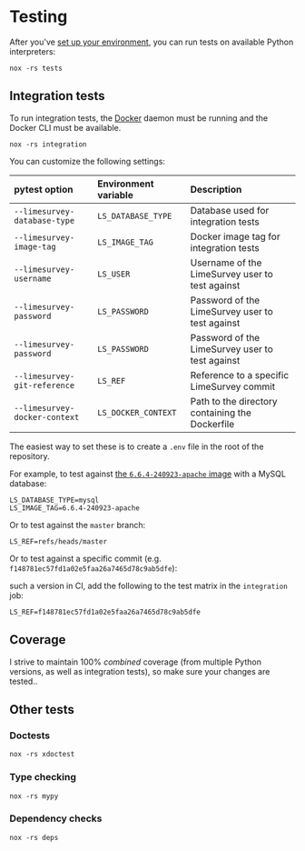 # Testing

After you've [set up your environment][environment], you can run tests on available Python interpreters:

```shell
nox -rs tests
```

## Integration tests

<!-- Explain that the integration tests need the Docker daemon running and the Docker CLI available. -->

To run integration tests, the [Docker] daemon must be running and the Docker CLI must be available.

```shell
nox -rs integration
```

You can customize the following settings:

| pytest option | Environment variable | Description |
| :---------------------------- | :------------------- | :---------------------------------------------- |
| `--limesurvey-database-type` | `LS_DATABASE_TYPE` | Database used for integration tests |
| `--limesurvey-image-tag` | `LS_IMAGE_TAG` | Docker image tag for integration tests |
| `--limesurvey-username` | `LS_USER` | Username of the LimeSurvey user to test against |
| `--limesurvey-password` | `LS_PASSWORD` | Password of the LimeSurvey user to test against |
| `--limesurvey-password` | `LS_PASSWORD` | Password of the LimeSurvey user to test against |
| `--limesurvey-git-reference` | `LS_REF` | Reference to a specific LimeSurvey commit |
| `--limesurvey-docker-context` | `LS_DOCKER_CONTEXT` | Path to the directory containing the Dockerfile |

The easiest way to set these is to create a `.env` file in the root of the repository.

For example, to test against [the `6.6.4-240923-apache` image][6.6.4] with a MySQL database:

```shell
LS_DATABASE_TYPE=mysql
LS_IMAGE_TAG=6.6.4-240923-apache
```

Or to test against the `master` branch:

```shell
LS_REF=refs/heads/master
```

Or to test against a specific commit (e.g. `f148781ec57fd1a02e5faa26a7465d78c9ab5dfe`):

such a version in CI, add the following to the test matrix in the `integration` job:

```shell
LS_REF=f148781ec57fd1a02e5faa26a7465d78c9ab5dfe
```

## Coverage

I strive to maintain 100% _combined_ coverage (from multiple Python versions, as well
as integration tests), so make sure your changes are tested..

## Other tests

### Doctests

```shell
nox -rs xdoctest
```

### Type checking

```shell
nox -rs mypy
```

### Dependency checks

```shell
nox -rs deps
```

[6.6.4]: https://hub.docker.com/layers/martialblog/limesurvey/6.6.4-240923-apache/images/sha256-4f5ebdd7ee321e4acd828e3800e7546d4bcabb5024c76f87e23a4bd85622e30e
[docker]: https://docs.docker.com/get-started/get-docker/
[environment]: /contributing/environment

